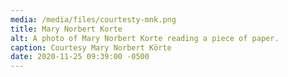 ```yaml
---
media: /media/files/courtesty-mnk.png
title: Mary Norbert Korte
alt: A photo of Mary Norbert Korte reading a piece of paper.
caption: Courtesy Mary Norbert Körte
date: 2020-11-25 09:39:00 -0500
---
```


